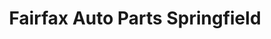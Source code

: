 ---
title: "Fairfax Auto Parts Springfield"
url: /springfield/fairfax-auto-parts-springfield/
shop: Autoteile
---